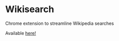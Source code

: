 # Wikisearch
Chrome extension to streamline Wikipedia searches

Available [here!](https://chrome.google.com/webstore/detail/wikisearch/ojhfooiphnndlpkkodhfejecmcbcdmpc)
